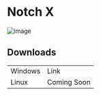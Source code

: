# Notch X

![image](https://user-images.githubusercontent.com/64083352/146631829-9ab55233-83ef-4c56-9a20-8275aee4fde9.png)

## Downloads
<table>
<tr>
<td>Windows</td>
<td>Link</td>
</tr>
<tr>
<td>Linux</td>
<td>Coming Soon</td>
</tr>
</table>
